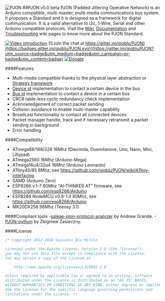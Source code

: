 
![PJON](http://www.gioblu.com/PJON/PJON-github-header-tiny.png)
##PJON v5.0 beta
PJON (Padded Jittering Operative Network) is an Arduino compatible, multi-master, multi-media communications bus system. It proposes a Standard and it is designed as a framework for digital communication. It is a valid alternative to i2c, 1-Wire, Serial and other Arduino compatible protocols. Visit the [Wiki](https://github.com/gioblu/PJON/wiki), [Documentation](https://github.com/gioblu/PJON/wiki/Documentation) and [Troubleshooting](https://github.com/gioblu/PJON/wiki/Troubleshooting) wiki pages to know more about the PJON Standard.

[![Video introduction](https://img.shields.io/badge/PJON-video%20introduction-blue.svg)](https://www.youtube.com/watch?v=vjc4ZF5own8)
[![Join the chat at https://gitter.im/gioblu/PJON](https://badges.gitter.im/gioblu/PJON.svg)](https://gitter.im/gioblu/PJON?utm_source=badge&utm_medium=badge&utm_campaign=pr-badge&utm_content=badge) [![Donate](http://img.shields.io/paypal/donate.png?color=brightgreen)](https://www.paypal.me/PJON)

####Features
- Multi-media compatible thanks to the physical layer abstraction or [Strategy framework](https://github.com/gioblu/PJON/wiki/Strategies)
- [Device id](https://github.com/gioblu/PJON/wiki) implementation to contact a certain device in the bus  
- [Bus id](https://github.com/gioblu/PJON/wiki) implementation to contact a device in a certain bus
- CRC8 table-less cyclic redundancy check implementation
- Acknowledgement of correct packet sending
- Collision avoidance to enable multi-master capability
- Broadcast functionality to contact all connected devices
- Packet manager handle, track and if necessary retransmit a packet sending in background
- Error handling

####Compatibility
- ATmega88/168/328 16Mhz (Diecimila, Duemilanove, Uno, Nano, Mini, Lillypad)
- ATmega2560 16Mhz (Arduino Mega)
- ATmega16u4/32u4 16Mhz (Arduino Leonardo)
- ATtiny45/85 8Mhz, see https://github.com/gioblu/PJON/wiki/ATtiny-interfacing
- SAMD (Arduino Zero)
- ESP8266 v.1-7 80Mhz "AI-THINKER AT" firmware, see https://github.com/esp8266/Arduino
- ESP8266 NodeMCU v0.9-1.0 80Mhz, see https://github.com/esp8266/Arduino
- MK20DX256 96Mhz (Teensy 3.1)

####Compliant tools
-[saleae-pjon-protocol-analyzer](https://github.com/aperepel/saleae-pjon-protocol-analyzer) by Andrew Grande.
-[PJON-python](https://github.com/Girgitt/PJON-python) by Zbigniew Zasieczny.

####License

```cpp
/* Copyright 2012-2016 Giovanni Blu Mitolo

Licensed under the Apache License, Version 2.0 (the "License");
you may not use this file except in compliance with the License.
You may obtain a copy of the License at

    http://www.apache.org/licenses/LICENSE-2.0

Unless required by applicable law or agreed to in writing, software
distributed under the License is distributed on an "AS IS" BASIS,
WITHOUT WARRANTIES OR CONDITIONS OF ANY KIND, either express or implied.
See the License for the specific language governing permissions and
limitations under the License. */
```
